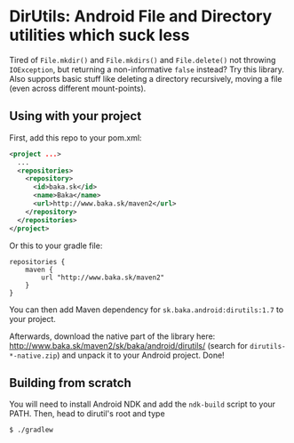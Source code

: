 # DirUtils: Android File and Directory utilities which suck less

Tired of `File.mkdir()` and `File.mkdirs()` and `File.delete()` not throwing `IOException`,
but returning a non-informative `false` instead? Try this library. Also supports basic stuff
like deleting a directory recursively, moving a file (even across different mount-points).

## Using with your project

First, add this repo to your pom.xml:
```xml
<project ...>
  ...
  <repositories>
    <repository>
      <id>baka.sk</id>
      <name>Baka</name>
      <url>http://www.baka.sk/maven2</url>
    </repository>
  </repositories>
</project>
```

Or this to your gradle file:
```
repositories {
    maven {
        url "http://www.baka.sk/maven2"
    }
}
```

You can then add Maven dependency for `sk.baka.android:dirutils:1.7` to your project.

Afterwards, download the native part of the library here: http://www.baka.sk/maven2/sk/baka/android/dirutils/ (search for
`dirutils-*-native.zip`) and unpack it to your Android project. Done!

## Building from scratch

You will need to install Android NDK and add the `ndk-build` script to your PATH. Then, head to dirutil's root and type
```sh
$ ./gradlew
```

